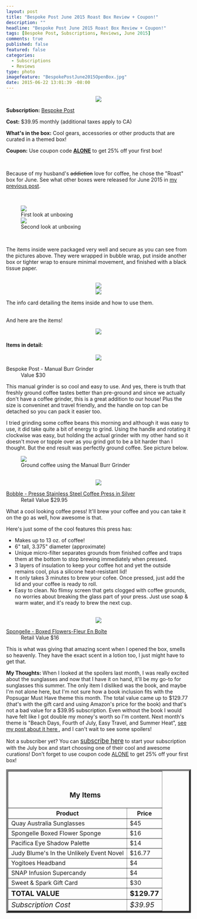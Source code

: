 ```yaml
---
layout: post
title: "Bespoke Post June 2015 Roast Box Review + Coupon!"
description: ""
headline: "Bespoke Post June 2015 Roast Box Review + Coupon!"
tags: [Bespoke Post, Subscriptions, Reviews, June 2015]
comments: true
published: false
featured: false
categories: 
  - Subscriptions
  - Reviews
type: photo
imagefeature: "BespokePostJune2015OpenBox.jpg"
date: 2015-06-22 13:01:39 -08:00
---
```


<center><img src='/images/BespokePostJune2015Box.jpg'></center>
<p><b>Subscription:</b> <a href="http://bespoke.evyy.net/c/164125/70438/1804" target="_blank">Bespoke Post</a></p>
<p><b>Cost:</b> $39.95 monthly (additional taxes apply to CA)</p>
<p><b>What's in the box:</b> Cool gears, accessories or other products that are curated in a themed box!</p>
<p><b>Coupon:</b> Use coupon code <a href="http://bespoke.evyy.net/c/164125/70438/1804" target="_blank"><b>ALONE</b></a> to get 25% off your first box!</p>
<br>

<p>Because of my husband's <strike>addiction</strike> love for coffee, he chose the "Roast" box for June. See what other boxes were released for June 2015 in <a href="http://whatsupmailbox.com/subscriptions/Bespoke-Post-June-2015-Selections/" target="_blank">my previous post</a>.</p>
<br>

<figure>
      <img src='/images/BespokePostJune2015OpenBox.jpg'>
      <figcaption>First look at unboxing</figcaption>
      <img src='/images/BespokePostJune2015OpenBox2.jpg'>
      <figcaption>Second look at unboxing</figcaption>
</figure>
<br>

<p>The items inside were packaged very well and secure as you can see from the pictures above. They were wrapped in bubble wrap, put inside another box or tighter wrap to ensure minimal movement, and finished with a black tissue paper.</p>
<br>

<center><img src='/images/BespokePostJune2015Info.jpg'></center>
<center><img src='/images/BespokePostJune2015Info2.jpg'></center>
<p>The info card detailing the items inside and how to use them.</p>
<br>

<DT>And here are the items!</DT>
<p><center><img src='/images/BespokePostJune2015Items.jpg'></center></p>

<p><H4>Items in detail:</H4></p>

<center><img src='/images/BespokePostJune2015Grinder.jpg'></center>

<DL>
<DT>Bespoke Post - Manual Burr Grinder</DT>
<DD>Value $30</DD>
</DL>

<p>This manual grinder is so cool and easy to use. And yes, there is truth that freshly ground coffee tastes better than pre-ground and since we actually don't have a coffee grinder, this is a great addition to our house! Plus the size is conveninet and travel friendly, and the handle on top can be detached so you can pack it easier too.</p>
<p>I tried grinding some coffee beans this morning and although it was easy to use, it did take quite a bit of energy to grind. Using the handle and rotating it clockwise was easy, but holding the actual grinder with my other hand so it doesn't move or topple over as you grind got to be a bit harder than I thought. But the end result was perfectly ground coffee. See picture below.</p> 

<figure>
      <img src='/images/BespokePostJune2015Grinder2.jpg'>
      <figcaption>Ground coffee using the Manual Burr Grinder</figcaption>
</figure>
<br>

<center><img src='/images/BespokePostJune2015Tumbler.jpg'></center>

<DL>
<DT><a href="http://www.waterbobble.com/silver-stainless-steel-coffee-press#.VYh03GC210s" target="_blank">Bobble - Presse Stainless Steel Coffee Press in Silver</a></DT>
<DD>Retail Value $29.95</DD>
</DL>

<p>What a cool looking coffee press! It'll brew your coffee and you can take it on the go as well, how awesome is that.</p>
<p>Here's just some of the cool features this press has:
<ul>
<li> Makes up to 13 oz. of coffee!</li>
<li> 6" tall, 3.375" diameter (approximate)</li>
<li> Unique micro-filter separates grounds from finished coffee and traps them at the bottom to stop brewing immediately when pressed.</li>
<li> 3 layers of insulation to keep your coffee hot and yet the outside remains cool, plus a silicone heat-resistant lid!</li>
<li> It only takes 3 minutes to brew your cofee. Once pressed, just add the lid and your coffee is ready to roll.</li>
<li> Easy to clean. No flimsy screen that gets clogged with coffee grounds, no worries about breaking the glass part of your press. Just use soap & warm water, and it's ready to brew the next cup.</li>
</ul>
</p>

<br>

<center><img src='/images/BespokePostJune2015Coffee.jpg'></center>

<DL>
<DT><a href="http://spongelle.com/collections/spongelle/products/fleur-en-boite-boxed-flowers" target="_blank">Spongelle - Boxed Flowers-Fleur En Boîte</a></DT>
<DD>Retail Value $16</DD>
</DL>

<p>This is what was giving that amazing scent when I opened the box, smells so heavenly. They have the exact scent in a lotion too, I just might have to get that.</p>

<p><i class="icon-exclamation-sign"></i><b> My Thoughts:</b> When I looked at the spoilers last month, I was really excited about the sunglasses and now that I have it on hand, it'll be my go-to for sunglasses this summer. The only item I disliked was the book, and maybe I'm not alone here, but I'm not sure how a book inclusion fits with the Popsugar Must Have theme this month. The total value came up to $129.77 (that's with the gift card and using Amazon's price for the book) and that's not a bad value for a $39.95 subscription. Even without the book I would have felt like I got double my money's worth so I'm content. Next month's theme is "Beach Days, Fourth of July, Easy Travel, and Summer Heat", <a href="http://whatsupmailbox.com/subscriptions/Popsugar-Must-Have-July-2015-Spoiler-Theme/" targe="_blank"> see my post about it here </a>, and I can't wait to see some spoilers!</p>

<p>Not a subscriber yet? You can <a href="http://bespoke.evyy.net/c/164125/70438/1804" target="_blank"><big>subscribe here</big></a> to start your subscription with the July box and start choosing one of their cool and awesome curations! Don't forget to use coupon code <a href="http://bespoke.evyy.net/c/164125/70438/1804" target="_blank">ALONE</a> to get 25% off your first box!</p>

<TABLE  BORDER="5">
   <TR>
      <TH COLSPAN="2">
         <H3><BR><center>My Items</center></H3>
      </TH>
   </TR>
      <TH>Product</TH>
      <TH>Price</TH>
  <TR>
      <TD>Quay Australia Sunglasses</TD>
      <TD>$45</TD>
   </TR>
   <TR>
      <TD>Spongelle Boxed Flower Sponge</TD>
      <TD>$16</TD>
   </TR>
    <TR>
      <TD>Pacifica Eye Shadow Palette</TD>
      <TD>$14</TD>
   </TR>
    <TR>
      <TD>Judy Blume's In the Unlikely Event Novel</TD>
      <TD>$16.77</TD>
   </TR>
    <TR>
      <TD>Yogitoes Headband</TD>
      <TD>$4</TD>
   </TR>
   <TR>
      <TD>SNAP Infusion Supercandy</TD>
      <TD>$4</TD>
   </TR>
   <TR>
      <TD>Sweet & Spark Gift Card</TD>
      <TD>$30</TD>
   </TR>
   <TR>
      <TD><b><big>TOTAL VALUE</big></b></TD>
      <TD><b><big>$129.77</big></b></TD>
   </TR>
   <TR>
      <TD><i><big>Subscription Cost</big></i></TD>
      <TD><i><big>$39.95</big></i></TD>
   </TR>
</TABLE>
